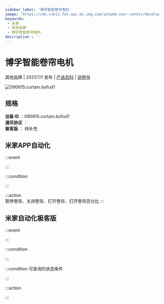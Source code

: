 ```yaml
---
sidebar_label: '博孚智能卷帘电机'
image: 'https://cdn.cnbj1.fds.api.mi-img.com/iotweb-user-center/developer_16790479585311zJJaSzg.png?GalaxyAccessKeyId=AKVGLQWBOVIRQ3XLEW&Expires=9223372036854775807&Signature=Huz2Ey30gI4D9n3O7R7XUmraENI='
keywords: 
 - 米家
 - 其他品牌
 - 博孚智能卷帘电机
description : ''
---
```

# 博孚智能卷帘电机

其他品牌 | 2021/7/1 发布 | [产品百科](https://home.mi.com/webapp/content/baike/product/index.html?model=090615.curtain.bofud1/) | [说明书](https://home.mi.com/views/introduction.html?model=090615.curtain.bofud1&region=cn)

![090615.curtain.bofud1](https://cdn.cnbj1.fds.api.mi-img.com/iotweb-user-center/developer_16790479585311zJJaSzg.png?GalaxyAccessKeyId=AKVGLQWBOVIRQ3XLEW&Expires=9223372036854775807&Signature=Huz2Ey30gI4D9n3O7R7XUmraENI=)

## 规格  
> 
**设备 ID** ：090615.curtain.bofud1  
**通讯协议** ：  
**极客版**  ： 待补充 


## 米家APP自动化  

:::event  

:::

:::condition  

:::

:::action   
暂停卷帘、关闭卷帘、打开卷帘、打开卷帘百分比
:::

## 米家自动化极客版  

:::event  

:::

:::condition  

:::

:::condition 可查询的状态条件  

:::

:::action  

:::

        
